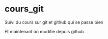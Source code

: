 # cours_git
Suivi du cours sur git et github
qui se passe bien

Et maintenant on modifie depuis github
